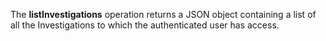 The **listInvestigations** operation returns a JSON object containing a list of all the
Investigations to which the authenticated user has
access.
